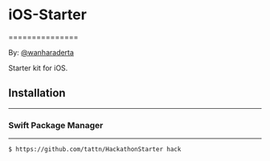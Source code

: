 # iOS-Starter
===============

By: [@wanharaderta](https://github.com/wanharaderta)

Starter kit for iOS.

## Installation
-------------
### Swift Package Manager
-------------
```
$ https://github.com/tattn/HackathonStarter hack

```

